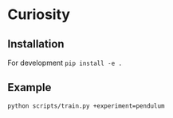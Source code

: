 # Curiosity

## Installation
For development
`pip install -e .`

## Example 

`python scripts/train.py +experiment=pendulum`